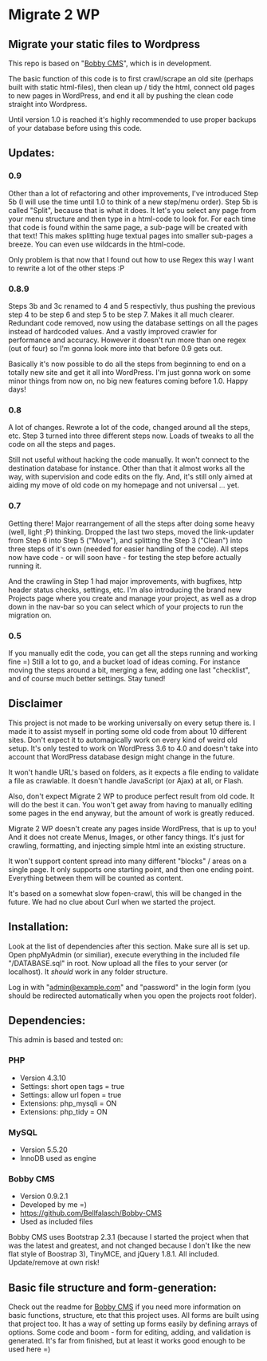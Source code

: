 Migrate 2 WP
================

Migrate your static files to Wordpress
------------------

This repo is based on "[Bobby CMS](https://github.com/Bellfalasch/Bobby-CMS)", which is in development.

The basic function of this code is to first crawl/scrape an old site (perhaps built with static html-files), then clean up / tidy the html, connect old pages to new pages in WordPress, and end it all by pushing the clean code straight into Wordpress.

Until version 1.0 is reached it's highly recommended to use proper backups of your database before using this code.

Updates:
----------------

### 0.9

Other than a lot of refactoring and other improvements, I've introduced Step 5b (I will use the time until 1.0 to think of a new step/menu order). Step 5b is called "Split", because that is what it does. It let's you select any page from your menu structure and then type in a html-code to look for. For each time that code is found within the same page, a sub-page will be created with that text! This makes splitting huge textual pages into smaller sub-pages a breeze. You can even use wildcards in the html-code.

Only problem is that now that I found out how to use Regex this way I want to rewrite a lot of the other steps :P

### 0.8.9

Steps 3b and 3c renamed to 4 and 5 respectivly, thus pushing the previous step 4 to be step 6 and step 5 to be step 7. Makes it all much clearer. Redundant code removed, now using the database settings on all the pages instead of hardcoded values. And a vastly improved crawler for performance and accuracy. However it doesn't run more than one regex (out of four) so I'm gonna look more into that before 0.9 gets out.

Basically it's now possible to do all the steps from beginning to end on a totally new site and get it all into WordPress. I'm just gonna work on some minor things from now on, no big new features coming before 1.0. Happy days!

### 0.8

A lot of changes. Rewrote a lot of the code, changed around all the steps, etc. Step 3 turned into three different steps now. Loads of tweaks to all the code on all the steps and pages.

Still not useful without hacking the code manually. It won't connect to the destination database for instance. Other than that it almost works all the way, with supervision and code edits on the fly. And, it's still only aimed at aiding my move of old code on my homepage and not universal ... yet.

### 0.7
Getting there! Major rearrangement of all the steps after doing some heavy (well, light ;P) thinking. Dropped the last two steps, moved the link-updater from Step 6 into Step 5 ("Move"), and splitting the Step 3 ("Clean") into three steps of it's own (needed for easier handling of the code). All steps now have code - or will soon have - for testing the step before actually running it.

And the crawling in Step 1 had major improvements, with bugfixes, http header status checks, settings, etc. I'm also introducing the brand new Projects page where you create and manage your project, as well as a drop down in the nav-bar so you can select which of your projects to run the migration on.

### 0.5
If you manually edit the code, you can get all the steps running and working fine =) Still a lot to go, and a bucket load of ideas coming. For instance moving the steps around a bit, merging a few, adding one last "checklist", and of course much better settings. Stay tuned!


Disclaimer
----------------

This project is not made to be working universally on every setup there is. I made it to assist myself in porting some old code from about 10 different sites. Don't expect it to automagically work on every kind of weird old setup. It's only tested to work on WordPress 3.6 to 4.0 and doesn't take into account that WordPress database design might change in the future.

It won't handle URL's based on folders, as it expects a file ending to validate a file as crawlable. It doesn't handle JavaScript (or Ajax) at all, or Flash.

Also, don't expect Migrate 2 WP to produce perfect result from old code. It will do the best it can. You won't get away from having to manually editing some pages in the end anyway, but the amount of work is greatly reduced.

Migrate 2 WP doesn't create any pages inside WordPress, that is up to you! And it does not create Menus, Images, or other fancy things. It's just for crawling, formatting, and injecting simple html inte an existing structure.

It won't support content spread into many different "blocks" / areas on a single page. It only supports one starting point, and then one ending point. Everything between them will be counted as content.

It's based on a somewhat slow fopen-crawl, this will be changed in the future. We had no clue about Curl when we started the project.


Installation:
----------------

Look at the list of dependencies after this section. Make sure all is set up. Open phpMyAdmin (or similiar), execute everything in the included file "/DATABASE.sql" in root. Now upload all the files to your server (or localhost). It *should* work in any folder structure.

Log in with "admin@example.com" and "password" in the login form (you should be redirected automatically when you open the projects root folder).


Dependencies:
----------------

This admin is based and tested on: 

### PHP
* Version 4.3.10
* Settings: short open tags = true
* Settings: allow url fopen = true
* Extensions: php_mysqli = ON
* Extensions: php_tidy = ON

### MySQL
* Version 5.5.20
* InnoDB used as engine

### Bobby CMS
* Version 0.9.2.1
* Developed by me =)
* https://github.com/Bellfalasch/Bobby-CMS
* Used as included files

Bobby CMS uses Bootstrap 2.3.1 (because I started the project when that was the latest and greatest, and not changed because I don't like the new flat style of Boostrap 3), TinyMCE, and jQuery 1.8.1. All included. Update/remove at own risk!


Basic file structure and form-generation:
----------------

Check out the readme for [Bobby CMS](https://github.com/Bellfalasch/Bobby-CMS) if you need more information on basic functions, structure, etc that this project uses. All forms are built using that project too. It has a way of setting up forms easily by defining arrays of options. Some code and boom - form for editing, adding, and validation is generated. It's far from finished, but at least it works good enough to be used here =)
